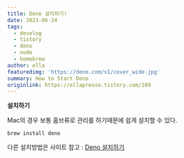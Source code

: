 ```yaml
---
title: Deno 설치하기!
date: 2021-06-24
tags:
  - develog
  - tistory
  - deno
  - node
  - homebrew
author: ella
featuredimg: 'https://deno.com/v1/cover_wide.jpg'
summary: How to Start Deno
originlink: https://ellapresso.tistory.com/109
---
```


**설치하기**

Mac의 경우 보통 홈브류로 관리를 하기때문에 쉽게 설치할 수 있다.

`brew install deno`

다른 설치방법은 사이트 참고 : <a href='https://deno.land/#installation'>Deno 설치하기</a>
